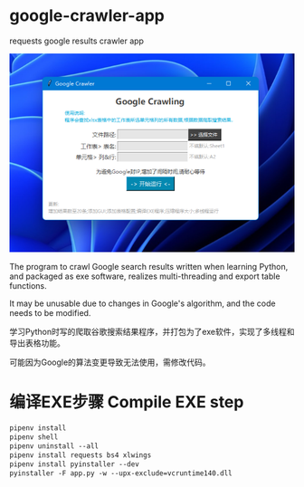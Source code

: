 # google-crawler-app

requests google results crawler app

![avatar](https://github.com/LinKenCong/google-crawler-app/blob/main/img/appimg.png)

The program to crawl Google search results written when learning Python, and packaged as exe software, realizes multi-threading and export table functions.

It may be unusable due to changes in Google's algorithm, and the code needs to be modified.

学习Python时写的爬取谷歌搜索结果程序，并打包为了exe软件，实现了多线程和导出表格功能。

可能因为Google的算法变更导致无法使用，需修改代码。

# 编译EXE步骤 Compile EXE step

```shell
pipenv install
pipenv shell
pipenv uninstall --all
pipenv install requests bs4 xlwings
pipenv install pyinstaller --dev
pyinstaller -F app.py -w --upx-exclude=vcruntime140.dll
```
